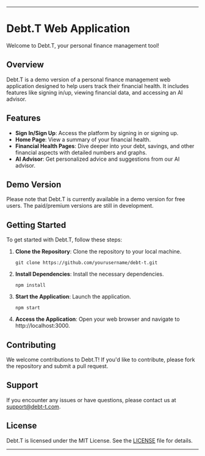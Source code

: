 

---

# Debt.T Web Application

Welcome to Debt.T, your personal finance management tool!

## Overview

Debt.T is a demo version of a personal finance management web application designed to help users track their financial health. It includes features like signing in/up, viewing financial data, and accessing an AI advisor.

## Features

- **Sign In/Sign Up**: Access the platform by signing in or signing up.
- **Home Page**: View a summary of your financial health.
- **Financial Health Pages**: Dive deeper into your debt, savings, and other financial aspects with detailed numbers and graphs.
- **AI Advisor**: Get personalized advice and suggestions from our AI advisor.

## Demo Version

Please note that Debt.T is currently available in a demo version for free users. The paid/premium versions are still in development.

## Getting Started

To get started with Debt.T, follow these steps:

1. **Clone the Repository**: Clone the repository to your local machine.
   ```
   git clone https://github.com/yourusername/debt-t.git
   ```

2. **Install Dependencies**: Install the necessary dependencies.
   ```
   npm install
   ```

3. **Start the Application**: Launch the application.
   ```
   npm start
   ```

4. **Access the Application**: Open your web browser and navigate to http://localhost:3000.

## Contributing

We welcome contributions to Debt.T! If you'd like to contribute, please fork the repository and submit a pull request.

## Support

If you encounter any issues or have questions, please contact us at support@debt-t.com.

## License

Debt.T is licensed under the MIT License. See the [LICENSE](LICENSE) file for details.

---


